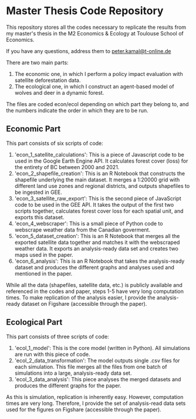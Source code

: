 # Master Thesis Code Repository
This repository stores all the codes necessary to replicate the results from my master's thesis in the M2 Economics &amp; Ecology at Toulouse School of Economics.

If you have any questions, address them to peter.kamal@t-online.de 


There are two main parts: 
1. The economic one, in which I perform a policy impact evaluation with satellite deforestation data.
2. The ecological one, in which I construct an agent-based model of wolves and deer in a dynamic forest.

The files are coded econ/ecol depending on which part they belong to, and the numbers indicate the order in which they are to be run.

## Economic Part

This part consists of six scripts of code:
1. 'econ_1_satellite_calculations': This is a piece of Javascript code to be used in the Google Earth Engine API. It calculates forest cover (loss) for the entirety of BC between 2000 and 2021.
2. 'econ_2_shapefile_creation': This is an R Notebook that constructs the shapefile underlying the main dataset. It merges a 1:20000 grid with different land use zones and regional districts, and outputs shapefiles to be ingested in GEE.
3. 'econ_3_satellite_raw_export': This is the second piece of JavaScript code to be used in the GEE API. It takes the output of the first two scripts together, calculates forest cover loss for each spatial unit, and exports this dataset.
4. 'econ_4_webscraper': This is a small piece of Python code to webscrape weather data from the Canadian goverment.
5. 'econ_5_dataset_creation': This is an R Notebook that merges all the exported satellite data together and matches it with the webscraped weather data. It exports an analysis-ready data set and creates two maps used in the paper.
6. 'econ_6_analysis': This is an R Notebook that takes the analysis-ready dataset and produces the different graphs and analyses used and mentioned in the paper.

While all the data (shapefiles, satellite data, etc.) is publicly available and referenced in the codes and paper, steps 1-5 have very long computation times. To make replication of the analysis easier, I provide the analysis-ready dataset on Figshare (accessible through the paper).

## Ecological Part

This part consists of three scripts of code:
1. 'ecol_1_model': This is the core model (written in Python). All simulations are run with this piece of code.
2. 'ecol_2_data_transformation': The model outputs single .csv files for each simulation. This file merges all the files from one batch of simulations into a large, analysis-ready data set.
3. 'ecol_3_data_analysis': This piece analyses the merged datasets and produces the different graphs for the paper.

As this is simulation, replication is inherently easy. However, computation times are very long. Therefore, I provide the set of analysis-read data sets used for the figures on Figshare (accessible through the paper).
